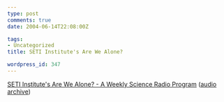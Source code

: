 ```yaml
---
type: post
comments: true
date: 2004-06-14T22:08:00Z

tags:
- Uncategorized
title: SETI Institute's Are We Alone?

wordpress_id: 347
---
```


[SETI Institute's Are We Alone? - A Weekly Science Radio Program](http://www.seti.org/epo/seti_radio/Welcome.html) ([audio archive](http://www.seti.org/epo/seti_radio/audio_archive.php))
